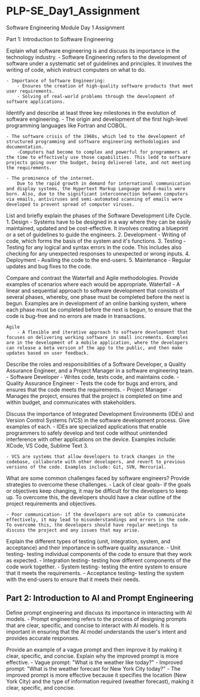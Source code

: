 # PLP-SE_Day1_Assignment

Software Engineering Module Day 1 Assignment

Part 1: Introduction to Software Engineering

Explain what software engineering is and discuss its importance in the technology industry.
    - Software Engineering refers to the development of software under a systematic set of guidelines and principles. It involves the writing of code, which instruct computers on what to do.

    - Importance of Software Engineering:
        - Ensures the creation of high-quality software products that meet user requirements.
        - Solving of real-world problems through the development of software applications.

Identify and describe at least three key milestones in the evolution of software engineering.
    - The origin and development of the first high-level programming languages like Fortran and COBOL.

    - The software crisis of the 1960s, which led to the development of structured programming and software engineering methodologies and documentation. 
        -Computers had become to complex and powerful for programmers at the time to effectively use those capabilities. This ledd to software projects going over the budget, being delivered late, and not meeting the requirements.

    - The prominence of the internet.
        Due to the rapid growth in demand for international communication and display systems, the Hypertext Markup Language and E-mails were born. Also, due to the significant interconnection between computers via emails, antiviruses and semi-automated scanning of emails were developed to prevent spread of computer viruses.

List and briefly explain the phases of the Software Development Life Cycle.
    1. Design
        - Systems have to be designed in a way where they can be easily maintained, updated and be cost-effective. It involves creating a blueprint or a set of guidelines to guide the engineers.
    2. Development
        - Writing of code, which forms the basis of the system and it's functions.
    3. Testing
        - Testing for any logical and syntax errors in the code. This includes also checking for any unexpected responses to unexpected or wrong inputs.
    4. Deployment
        - Availing the code to the end-users.
    5. Maintenance
        - Regular updates and bug fixes to the code.

Compare and contrast the Waterfall and Agile methodologies. Provide examples of scenarios where each would be appropriate.
    Waterfall
        - A linear and sequential approach to software development that consists of several phases, whereby, one phase must be completed before the next is begun. Examples are in development of an online banking system, where each phase must be completed before the next is begun, to ensure that the code is bug-free and no errors are made in transactions.

    Agile
        - A flexible and iterative approach to software development that focuses on delivering working software in small increments. Examples are in the development of a mobile application, where the developers can release a beta version of the app to the public, and then make updates based on user feedback.

Describe the roles and responsibilities of a Software Developer, a Quality Assurance Engineer, and a Project Manager in a software engineering team.
    - Software Developer
        - Writes code, tests code, and maintains code.
    - Quality Assurance Engineer
        - Tests the code for bugs and errors, and ensures that the code meets the requirements.
    - Project Manager
        - Manages the project, ensures that the project is completed on time and within budget, and communicates with stakeholders.

Discuss the importance of Integrated Development Environments (IDEs) and Version Control Systems (VCS) in the software development process. Give examples of each.
    - IDEs are specialized applications that enable programmers to safely develop and test code without unintended interference with other applications on the device. Examples include: XCode, VS Code, Sublime Text 3.

    - VCS are systems that allow developers to track changes in the codebase, collaborate with other developers, and revert to previous versions of the code. Examples include: Git, SVN, Mercurial.

What are some common challenges faced by software engineers? Provide strategies to overcome these challenges.
    - Lack of clear goals- if the goals or objectives keep changing, it may be difficult for the developers to keep up. To overcome this, the developers should have a clear outline of the project requirements and objectives.

    - Poor communication- if the developers are not able to communicate effectively, it may lead to misunderstandings and errors in the code. To overcome this, the developers should have regular meetings to discuss the project and any issues that may arise.

Explain the different types of testing (unit, integration, system, and acceptance) and their importance in software quality assurance.
    - Unit testing- testing individual components of the code to ensure that they work as expected.
    - Integration testing- testing how different components of the code work together.
    - System testing- testing the entire system to ensure that it meets the requirements.
    - Acceptance testing- testing the system with the end-users to ensure that it meets their needs.

## Part 2: Introduction to AI and Prompt Engineering

Define prompt engineering and discuss its importance in interacting with AI models.
    - Prompt engineering refers to the process of designing prompts that are clear, specific, and concise to interact with AI models. It is important in ensuring that the AI model understands the user's intent and provides accurate responses.

Provide an example of a vague prompt and then improve it by making it clear, specific, and concise. Explain why the improved prompt is more effective.
    - Vague prompt: "What is the weather like today?"
    - Improved prompt: "What is the weather forecast for New York City today?"
    - The improved prompt is more effective because it specifies the location (New York City) and the type of information required (weather forecast), making it clear, specific, and concise.
